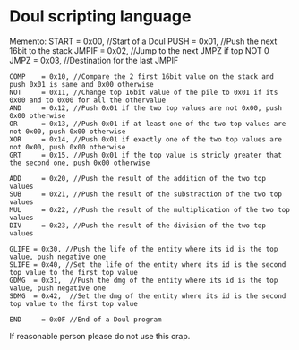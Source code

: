 # Doul scripting language

Memento:
	START	= 0x00, //Start of a Doul
	PUSH	= 0x01, //Push the next 16bit to the stack
	JMPIF	= 0x02, //Jump to the next JMPZ if top NOT 0
	JMPZ	= 0x03, //Destination for the last JMPIF

	COMP	= 0x10, //Compare the 2 first 16bit value on the stack and push 0x01 is same and 0x00 otherwise
	NOT		= 0x11, //Change top 16bit value of the pile to 0x01 if its 0x00 and to 0x00 for all the othervalue
	AND		= 0x12, //Push 0x01 if the two top values are not 0x00, push 0x00 otherwise
	OR		= 0x13, //Push 0x01 if at least one of the two top values are not 0x00, push 0x00 otherwise
	XOR		= 0x14, //Push 0x01 if exactly one of the two top values are not 0x00, push 0x00 otherwise
	GRT		= 0x15, //Push 0x01 if the top value is stricly greater that the second one, push 0x00 otherwise

	ADD		= 0x20, //Push the result of the addition of the two top values
	SUB		= 0x21, //Push the result of the substraction of the two top values
	MUL		= 0x22, //Push the result of the multiplication of the two top values
	DIV		= 0x23, //Push the result of the division of the two top values

	GLIFE = 0x30, //Push the life of the entity where its id is the top value, push negative one
	SLIFE = 0x40, //Set the life of the entity where its id is the second top value to the first top value
	GDMG  = 0x31,  //Push the dmg of the entity where its id is the top value, push negative one
	SDMG  = 0x42,  //Set the dmg of the entity where its id is the second top value to the first top value

	END		= 0x0F //End of a Doul program

If reasonable person please do not use this crap.
